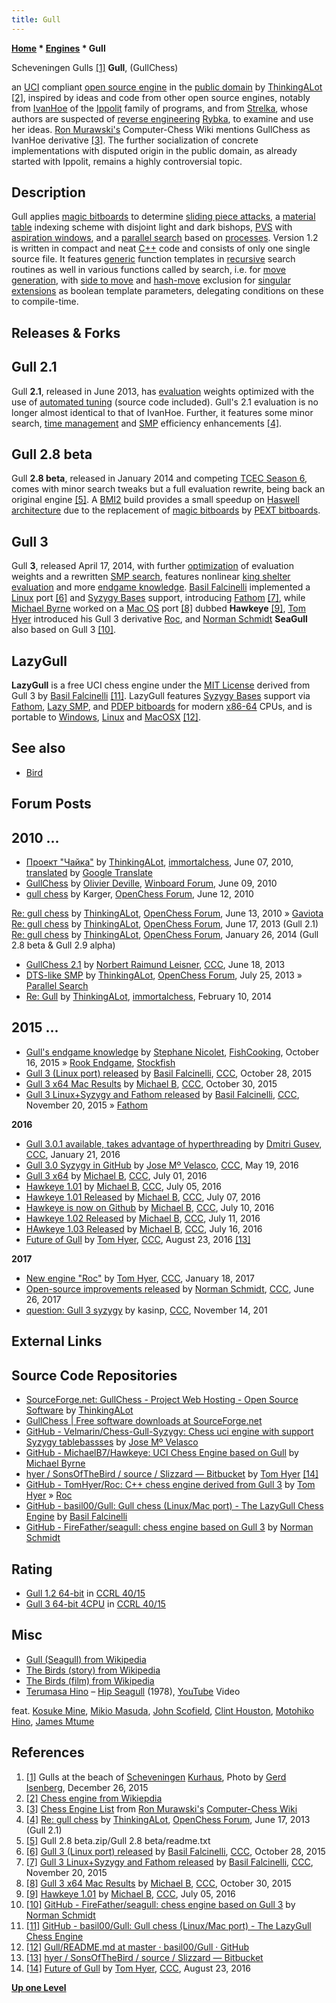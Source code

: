 ```yaml
---
title: Gull
---
```

**[Home](Home "Home") * [Engines](Engines "Engines") * Gull**

[](File:ScheveningenGulls.JPG) Scheveningen Gulls <a id="cite-note-1" href="#cite-ref-1">[1]</a>
**Gull**, (GullChess)

an [UCI](UCI "UCI") compliant [open source engine](Category:Open_Source "Category:Open Source") in the [public domain](https://en.wikipedia.org/wiki/Public_domain) by [ThinkingALot](ThinkingALot "ThinkingALot") <a id="cite-note-2" href="#cite-ref-2">[2]</a>, inspired by ideas and code from other open source engines, notably from [IvanHoe](IvanHoe "IvanHoe") of the [Ippolit](Ippolit "Ippolit") family of programs, and from [Strelka](Strelka "Strelka"), whose authors are suspected of [reverse engineering](https://en.wikipedia.org/wiki/Reverse_engineering) [Rybka](Rybka "Rybka"), to examine and use her ideas. [Ron Murawski's](Ron_Murawski "Ron Murawski") Computer-Chess Wiki mentions GullChess as IvanHoe derivative <a id="cite-note-3" href="#cite-ref-3">[3]</a>. The further socialization of concrete implementations with disputed origin in the public domain, as already started with Ippolit, remains a highly controversial topic.

## Description

Gull applies [magic bitboards](Magic_Bitboards "Magic Bitboards") to determine [sliding piece attacks](Sliding_Piece_Attacks "Sliding Piece Attacks"), a [material table](Material_Tables "Material Tables") indexing scheme with disjoint light and dark bishops, [PVS](Principal_Variation_Search "Principal Variation Search") with [aspiration windows](Aspiration_Windows "Aspiration Windows"), and a [parallel search](Parallel_Search "Parallel Search") based on [processes](Process "Process"). Version 1.2 is written in compact and neat [C++](Cpp "Cpp") code and consists of only one single source file. It features [generic](Generic_Programming "Generic Programming") function templates in [recursive](Recursion "Recursion") search routines as well in various functions called by search, i.e. for [move generation](Move_Generation "Move Generation"), with [side to move](Side_to_move "Side to move") and [hash-move](Hash_Move "Hash Move") exclusion for [singular extensions](Singular_Extensions "Singular Extensions") as boolean template parameters, delegating conditions on these to compile-time.

## Releases & Forks

## Gull 2.1

Gull **2.1**, released in June 2013, has [evaluation](Evaluation "Evaluation") weights optimized with the use of [automated tuning](Automated_Tuning "Automated Tuning") (source code included). Gull's 2.1 evaluation is no longer almost identical to that of IvanHoe. Further, it features some minor search, [time management](Time_Management "Time Management") and [SMP](Parallel_Search "Parallel Search") efficiency enhancements <a id="cite-note-4" href="#cite-ref-4">[4]</a>.

## Gull 2.8 beta

Gull **2.8 beta**, released in January 2014 and competing [TCEC Season 6](TCEC_Season_6 "TCEC Season 6"), comes with minor search tweaks but a full evaluation rewrite, being back an original engine <a id="cite-note-5" href="#cite-ref-5">[5]</a>. A [BMI2](BMI2 "BMI2") build provides a small speedup on [Haswell architecture](https://en.wikipedia.org/wiki/Haswell_%28microarchitecture%29) due to the replacement of [magic bitboards](Magic_Bitboards "Magic Bitboards") by [PEXT bitboards](BMI2#PEXTBitboards "BMI2").

## Gull 3

Gull **3**, released April 17, 2014, with further [optimization](Automated_Tuning "Automated Tuning") of evaluation weights and a rewritten [SMP search](Parallel_Search "Parallel Search"), features nonlinear [king shelter evaluation](King_Safety#PawnShield "King Safety") and more [endgame knowledge](Endgame "Endgame"). [Basil Falcinelli](Basil_Falcinelli "Basil Falcinelli") implemented a [Linux](Linux "Linux") port <a id="cite-note-6" href="#cite-ref-6">[6]</a> and [Syzygy Bases](Syzygy_Bases "Syzygy Bases") support, introducing [Fathom](Syzygy_Bases#Fathom "Syzygy Bases") <a id="cite-note-7" href="#cite-ref-7">[7]</a>, while [Michael Byrne](Michael_Byrne "Michael Byrne") worked on a [Mac OS](Mac_OS "Mac OS") port <a id="cite-note-8" href="#cite-ref-8">[8]</a> dubbed **Hawkeye** <a id="cite-note-9" href="#cite-ref-9">[9]</a>, [Tom Hyer](index.php?title=Tom_Hyer&action=edit&redlink=1 "Tom Hyer (page does not exist)") introduced his Gull 3 derivative [Roc](Roc "Roc"), and [Norman Schmidt](Norman_Schmidt "Norman Schmidt") **SeaGull** also based on Gull 3 <a id="cite-note-10" href="#cite-ref-10">[10]</a>.

## LazyGull

**LazyGull** is a free UCI chess engine under the [MIT License](Massachusetts_Institute_of_Technology#License "Massachusetts Institute of Technology") derived from Gull 3 by [Basil Falcinelli](Basil_Falcinelli "Basil Falcinelli") <a id="cite-note-11" href="#cite-ref-11">[11]</a>. LazyGull features [Syzygy Bases](Syzygy_Bases "Syzygy Bases") support via [Fathom](Syzygy_Bases#Fathom "Syzygy Bases"), [Lazy SMP](Lazy_SMP "Lazy SMP"), and [PDEP bitboards](BMI2#PDEPBitboards "BMI2") for modern [x86-64](X86-64 "X86-64") CPUs, and is portable to [Windows](Windows "Windows"), [Linux](Linux "Linux") and [MacOSX](Mac_OS "Mac OS") <a id="cite-note-12" href="#cite-ref-12">[12]</a>.

## See also

- [Bird](Category:Bird "Category:Bird")

## Forum Posts

## 2010 ...

- [Проект "Чайка"](http://immortalchess.net/forum/showthread.php?t=2354) by [ThinkingALot](ThinkingALot "ThinkingALot"), [immortalchess](Computer_Chess_Forums "Computer Chess Forums"), June 07, 2010, [translated](http://translate.google.com/translate?sl=ru&tl=en&js=n&prev=_t&hl=en&ie=UTF-8&layout=2&eotf=1&u=http%3A%2F%2Fimmortalchess.net%2Fforum%2Findex.php) by [Google Translate](https://en.wikipedia.org/wiki/Google_Translate)
- [GullChess](http://www.open-aurec.com/wbforum/viewtopic.php?f=2&t=51022) by [Olivier Deville](Olivier_Deville "Olivier Deville"), [Winboard Forum](Computer_Chess_Forums "Computer Chess Forums"), June 09, 2010
- [gull chess](http://www.open-chess.org/viewtopic.php?f=7&t=109) by Karger, [OpenChess Forum](Computer_Chess_Forums "Computer Chess Forums"), June 12, 2010

[Re: gull chess](http://www.open-chess.org/viewtopic.php?f=7&t=109&p=724#p724) by [ThinkingALot](ThinkingALot "ThinkingALot"), [OpenChess Forum](Computer_Chess_Forums "Computer Chess Forums"), June 13, 2010 » [Gaviota](Gaviota "Gaviota")
[Re: gull chess](http://www.open-chess.org/viewtopic.php?f=7&t=109&start=120#p18910) by [ThinkingALot](ThinkingALot "ThinkingALot"), [OpenChess Forum](Computer_Chess_Forums "Computer Chess Forums"), June 17, 2013 (Gull 2.1)
[Re: gull chess](http://www.open-chess.org/viewtopic.php?f=7&t=109&start=150#p20221) by [ThinkingALot](ThinkingALot "ThinkingALot"), [OpenChess Forum](Computer_Chess_Forums "Computer Chess Forums"), January 26, 2014 (Gull 2.8 beta & Gull 2.9 alpha)

- [GullChess 2.1](http://www.talkchess.com/forum/viewtopic.php?t=48325) by [Norbert Raimund Leisner](Norbert_Raimund_Leisner "Norbert Raimund Leisner"), [CCC](CCC "CCC"), June 18, 2013
- [DTS-like SMP](http://www.open-chess.org/viewtopic.php?f=5&t=2378) by [ThinkingALot](ThinkingALot "ThinkingALot"), [OpenChess Forum](Computer_Chess_Forums "Computer Chess Forums"), July 25, 2013 » [Parallel Search](Parallel_Search "Parallel Search")
- [Re: Gull](http://immortalchess.net/forum/showpost.php?p=464718&postcount=326) by [ThinkingALot](ThinkingALot "ThinkingALot"), [immortalchess](Computer_Chess_Forums "Computer Chess Forums"), February 10, 2014

## 2015 ...

- [Gull's endgame knowledge](https://groups.google.com/d/msg/fishcooking/Xh8p8KXGrso/aguB__krDAAJ) by [Stephane Nicolet](Stephane_Nicolet "Stephane Nicolet"), [FishCooking](Computer_Chess_Forums "Computer Chess Forums"), October 16, 2015 » [Rook Endgame](Rook_Endgame "Rook Endgame"), [Stockfish](Stockfish "Stockfish")
- [Gull 3 (Linux port) released](http://www.talkchess.com/forum/viewtopic.php?t=58071) by [Basil Falcinelli](Basil_Falcinelli "Basil Falcinelli"), [CCC](CCC "CCC"), October 28, 2015
- [Gull 3 x64 Mac Results](http://www.talkchess.com/forum/viewtopic.php?t=58096) by [Michael B](Michael_Byrne "Michael Byrne"), [CCC](CCC "CCC"), October 30, 2015
- [Gull 3 Linux+Syzygy and Fathom released](http://www.talkchess.com/forum/viewtopic.php?t=58299) by [Basil Falcinelli](Basil_Falcinelli "Basil Falcinelli"), [CCC](CCC "CCC"), November 20, 2015 » [Fathom](Syzygy_Bases#Fathom "Syzygy Bases")

**2016**

- [Gull 3.0.1 available, takes advantage of hyperthreading](http://www.talkchess.com/forum/viewtopic.php?t=59002) by [Dmitri Gusev](Dmitri_Gusev "Dmitri Gusev"), [CCC](CCC "CCC"), January 21, 2016
- [Gull 3.0 Syzygy in GitHub](http://www.talkchess.com/forum/viewtopic.php?t=60217) by [Jose Mº Velasco](index.php?title=Jose_M%C2%BA_Velasco&action=edit&redlink=1 "Jose Mº Velasco (page does not exist)"), [CCC](CCC "CCC"), May 19, 2016
- [Gull 3 x64](http://www.talkchess.com/forum/viewtopic.php?t=60663) by [Michael B](Michael_Byrne "Michael Byrne"), [CCC](CCC "CCC"), July 01, 2016
- [Hawkeye 1.01](http://www.talkchess.com/forum/viewtopic.php?t=60695) by [Michael B](Michael_Byrne "Michael Byrne"), [CCC](CCC "CCC"), July 05, 2016
- [Hawkeye 1.01 Released](http://www.talkchess.com/forum/viewtopic.php?t=60725) by [Michael B](Michael_Byrne "Michael Byrne"), [CCC](CCC "CCC"), July 07, 2016
- [Hawkeye is now on Github](http://www.talkchess.com/forum/viewtopic.php?t=60772) by [Michael B](Michael_Byrne "Michael Byrne"), [CCC](CCC "CCC"), July 10, 2016
- [Hawkeye 1.02 Released](http://www.talkchess.com/forum/viewtopic.php?t=60776) by [Michael B](Michael_Byrne "Michael Byrne"), [CCC](CCC "CCC"), July 11, 2016
- [HAwkeye 1.03 Released](http://www.talkchess.com/forum/viewtopic.php?t=60831) by [Michael B](Michael_Byrne "Michael Byrne"), [CCC](CCC "CCC"), July 16, 2016
- [Future of Gull](http://www.talkchess.com/forum/viewtopic.php?t=61195) by [Tom Hyer](index.php?title=Tom_Hyer&action=edit&redlink=1 "Tom Hyer (page does not exist)"), [CCC](CCC "CCC"), August 23, 2016 <a id="cite-note-13" href="#cite-ref-13">[13]</a>

**2017**

- [New engine "Roc"](http://www.talkchess.com/forum/viewtopic.php?t=62856) by [Tom Hyer](index.php?title=Tom_Hyer&action=edit&redlink=1 "Tom Hyer (page does not exist)"), [CCC](CCC "CCC"), January 18, 2017
- [Open-source improvements released](http://www.talkchess.com/forum/viewtopic.php?t=64418) by [Norman Schmidt](Norman_Schmidt "Norman Schmidt"), [CCC](CCC "CCC"), June 26, 2017
- [question: Gull 3 syzygy](http://www.talkchess.com/forum3/viewtopic.php?f=2&t=65727) by kasinp, [CCC](CCC "CCC"), November 14, 201

## External Links

## Source Code Repositories

- [SourceForge.net: GullChess - Project Web Hosting - Open Source Software](http://gullchess.sourceforge.net/) by [ThinkingALot](ThinkingALot "ThinkingALot")
- [GullChess | Free software downloads at SourceForge.net](http://sourceforge.net/projects/gullchess/)
- [GitHub - Velmarin/Chess-Gull-Syzygy: Chess uci engine with support Syzygy tablebassses](https://github.com/Velmarin/Chess-Gull-Syzygy) by [Jose Mº Velasco](index.php?title=Jose_M%C2%BA_Velasco&action=edit&redlink=1 "Jose Mº Velasco (page does not exist)")
- [GitHub - MichaelB7/Hawkeye: UCI Chess Engine based on Gull](https://github.com/MichaelB7/Hawkeye) by [Michael Byrne](Michael_Byrne "Michael Byrne")
- [hyer / SonsOfTheBird / source / Slizzard — Bitbucket](https://bitbucket.org/hyer/sonsofthebird/src/052b62b0c78d11889379d5909bbe617b70274076/Slizzard/?at=default) by [Tom Hyer](index.php?title=Tom_Hyer&action=edit&redlink=1 "Tom Hyer (page does not exist)") <a id="cite-note-14" href="#cite-ref-14">[14]</a>
- [GitHub - TomHyer/Roc: C++ chess engine derived from Gull 3](https://github.com/TomHyer/Roc) by [Tom Hyer](index.php?title=Tom_Hyer&action=edit&redlink=1 "Tom Hyer (page does not exist)") » [Roc](Roc "Roc")
- [GitHub - basil00/Gull: Gull chess (Linux/Mac port) - The LazyGull Chess Engine](https://github.com/basil00/Gull) by [Basil Falcinelli](Basil_Falcinelli "Basil Falcinelli")
- [GitHub - FireFather/seagull: chess engine based on Gull 3](https://github.com/FireFather/seagull) by [Norman Schmidt](Norman_Schmidt "Norman Schmidt")

## Rating

- [Gull 1.2 64-bit](http://www.computerchess.org.uk/ccrl/4040/cgi/engine_details.cgi?print=Details&each_game=1&eng=Gull%201.2%2064-bit#Gull_1_2_64-bit) in [CCRL 40/15](CCRL "CCRL")
- [Gull 3 64-bit 4CPU](http://www.computerchess.org.uk/ccrl/4040/cgi/engine_details.cgi?match_length=30&each_game=1&print=Details&each_game=1&eng=Gull%203%2064-bit%204CPU#Gull_3_64-bit_4CPU) in [CCRL 40/15](CCRL "CCRL")

## Misc

- [Gull (Seagull) from Wikipedia](https://en.wikipedia.org/wiki/Gull)
- [The Birds (story) from Wikipedia](https://en.wikipedia.org/wiki/The_Birds_%28story%29)
- [The Birds (film) from Wikipedia](https://en.wikipedia.org/wiki/The_Birds_%28film%29)
- [Terumasa Hino](Category:Terumasa_Hino "Category:Terumasa Hino") ‎– [Hip Seagull](http://www.ticro.com/search/T00003748/no_sub/detail/) (1978), [YouTube](https://en.wikipedia.org/wiki/YouTube) Video

feat. [Kosuke Mine](https://en.wikipedia.org/wiki/Kosuke_Mine), [Mikio Masuda](https://de.wikipedia.org/wiki/Mikio_Masuda), [John Scofield](Category:John_Scofield "Category:John Scofield"), [Clint Houston](https://en.wikipedia.org/wiki/Clint_Houston), [Motohiko Hino](https://en.wikipedia.org/wiki/Motohiko_Hino), [James Mtume](Category:James_Mtume "Category:James Mtume")

## References

1. <a id="cite-ref-1" href="#cite-note-1">[1]</a> Gulls at the beach of [Scheveningen](https://en.wikipedia.org/wiki/Scheveningen) [Kurhaus](https://en.wikipedia.org/wiki/Kurhaus_of_Scheveningen), Photo by [Gerd Isenberg](Gerd_Isenberg "Gerd Isenberg"), December 26, 2015
1. <a id="cite-ref-2" href="#cite-note-2">[2]</a> [Chess engine from Wikiepdia](https://en.wikipedia.org/wiki/Chess_engine)
1. <a id="cite-ref-3" href="#cite-note-3">[3]</a> [Chess Engine List](http://computer-chess.org/doku.php?id=computer_chess:wiki:lists:chess_engine_list) from [Ron Murawski's](Ron_Murawski "Ron Murawski") [Computer-Chess Wiki](http://computer-chess.org/doku.php?id=home)
1. <a id="cite-ref-4" href="#cite-note-4">[4]</a> [Re: gull chess](http://www.open-chess.org/viewtopic.php?f=7&t=109&start=120#p18910) by [ThinkingALot](ThinkingALot "ThinkingALot"), [OpenChess Forum](Computer_Chess_Forums "Computer Chess Forums"), June 17, 2013 (Gull 2.1)
1. <a id="cite-ref-5" href="#cite-note-5">[5]</a> Gull 2.8 beta.zip/Gull 2.8 beta/readme.txt
1. <a id="cite-ref-6" href="#cite-note-6">[6]</a> [Gull 3 (Linux port) released](http://www.talkchess.com/forum/viewtopic.php?t=58071) by [Basil Falcinelli](Basil_Falcinelli "Basil Falcinelli"), [CCC](CCC "CCC"), October 28, 2015
1. <a id="cite-ref-7" href="#cite-note-7">[7]</a> [Gull 3 Linux+Syzygy and Fathom released](http://www.talkchess.com/forum/viewtopic.php?t=58299) by [Basil Falcinelli](Basil_Falcinelli "Basil Falcinelli"), [CCC](CCC "CCC"), November 20, 2015
1. <a id="cite-ref-8" href="#cite-note-8">[8]</a> [Gull 3 x64 Mac Results](http://www.talkchess.com/forum/viewtopic.php?t=58096) by [Michael B](Michael_Byrne "Michael Byrne"), [CCC](CCC "CCC"), October 30, 2015
1. <a id="cite-ref-9" href="#cite-note-9">[9]</a> [Hawkeye 1.01](http://www.talkchess.com/forum/viewtopic.php?t=60695) by [Michael B](Michael_Byrne "Michael Byrne"), [CCC](CCC "CCC"), July 05, 2016
1. <a id="cite-ref-10" href="#cite-note-10">[10]</a> [GitHub - FireFather/seagull: chess engine based on Gull 3](https://github.com/FireFather/seagull) by [Norman Schmidt](Norman_Schmidt "Norman Schmidt")
1. <a id="cite-ref-11" href="#cite-note-11">[11]</a> [GitHub - basil00/Gull: Gull chess (Linux/Mac port) - The LazyGull Chess Engine](https://github.com/basil00/Gull)
1. <a id="cite-ref-12" href="#cite-note-12">[12]</a> [Gull/README.md at master · basil00/Gull · GitHub](https://github.com/basil00/Gull/blob/master/README.md)
1. <a id="cite-ref-13" href="#cite-note-13">[13]</a> [hyer / SonsOfTheBird / source / Slizzard — Bitbucket](https://bitbucket.org/hyer/sonsofthebird/src/052b62b0c78d11889379d5909bbe617b70274076/Slizzard/?at=default)
1. <a id="cite-ref-14" href="#cite-note-14">[14]</a>  [Future of Gull](http://www.talkchess.com/forum/viewtopic.php?t=61195) by [Tom Hyer](index.php?title=Tom_Hyer&action=edit&redlink=1 "Tom Hyer (page does not exist)"), [CCC](CCC "CCC"), August 23, 2016

**[Up one Level](Engines "Engines")**

